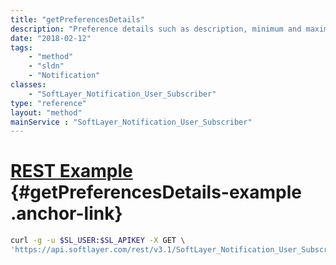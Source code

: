 ```yaml
---
title: "getPreferencesDetails"
description: "Preference details such as description, minimum and maximum limits, default value and unit of measure."
date: "2018-02-12"
tags:
    - "method"
    - "sldn"
    - "Notification"
classes:
    - "SoftLayer_Notification_User_Subscriber"
type: "reference"
layout: "method"
mainService : "SoftLayer_Notification_User_Subscriber"
---
```


# [REST Example](#getPreferencesDetails-example) <a href="/article/rest/"><i class="fas fa-question"></i></a> {#getPreferencesDetails-example .anchor-link} 
```bash
curl -g -u $SL_USER:$SL_APIKEY -X GET \
'https://api.softlayer.com/rest/v3.1/SoftLayer_Notification_User_Subscriber/{SoftLayer_Notification_User_SubscriberID}/getPreferencesDetails'
```
